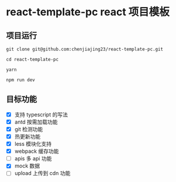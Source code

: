 # react-template-pc react 项目模板

## 项目运行

```shell
git clone git@github.com:chenjiajing23/react-template-pc.git

cd react-template-pc

yarn

npm run dev

```

## 目标功能

- [x] 支持 typescript 的写法
- [x] antd 按需加载功能
- [x] git 检测功能
- [x] 热更新功能
- [x] less 模块化支持
- [x] webpack 缓存功能
- [ ] apis 多 api 功能
- [x] mock 数据
- [ ] upload 上传到 cdn 功能
